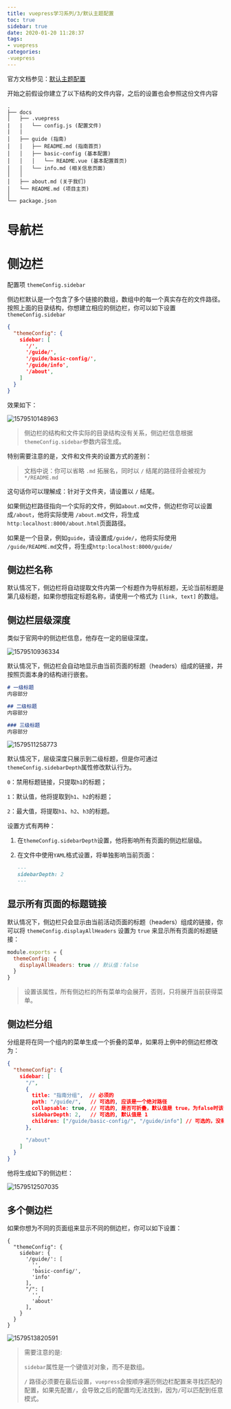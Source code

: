 ```yaml
---
title: vuepress学习系列/3/默认主题配置
toc: true
sidebar: true
date: 2020-01-20 11:28:37
tags:
- vuepress
categories:
-vuepress
---
```


官方文档参见：[默认主题配置](https://vuepress.vuejs.org/zh/theme/default-theme-config.html#首页)



开始之前假设你建立了以下结构的文件内容，之后的设置也会参照这份文件内容
```
.
├── docs
│   ├── .vuepress
|	|	└── config.js (配置文件)
|	|
│   ├── guide (指南)
│   │   ├── README.md (指南首页)
│   │   ├── basic-config (基本配置)
│   │   │   └── README.vue (基本配置首页)
│   │   └── info.md (相关信息页面)
│   │ 
│   ├── about.md (关于我们)
│   └── README.md (项目主页)
│ 
└── package.json

```


# 导航栏





# 侧边栏

配置项 `themeConfig.sidebar`

侧边栏默认是一个包含了多个链接的数组，数组中的每一个真实存在的文件路径。按照上面的目录结构，你想建立相应的侧边栏，你可以如下设置`themeConfig.sidebar`
```json
{
  "themeConfig": {
    sidebar: [
      '/',
      '/guide/',
      '/guide/basic-config/',
      '/guide/info',
      '/about',
    ]
  }
}
```

效果如下：

![1579510148963](vuepress-03-default-theme-config/1579510148963.png)

> 侧边栏的结构和文件实际的目录结构没有关系，侧边栏信息根据`themeConfig.sidebar`参数内容生成。

特别需要注意的是，文件和文件夹的设置方式的差别：

> 文档中说：你可以省略 `.md` 拓展名，同时以 `/` 结尾的路径将会被视为 `*/README.md`

这句话你可以理解成：针对于文件夹，请设置以 `/` 结尾。

如果侧边栏路径指向一个实际的文件，例如`about.md`文件，侧边栏你可以设置成`/about`，他将实际使用 `/about.md`文件，将生成`http:localhost:8000/about.html`页面路径。

如果是一个目录，例如`guide`，请设置成`/guide/`，他将实际使用 `/guide/README.md`文件，将生成`http:localhost:8000/guide/`



## 侧边栏名称

默认情况下，侧边栏将自动提取文件内第一个标题作为导航标题，无论当前标题是第几级标题，如果你想指定标题名称，请使用一个格式为 `[link, text]` 的数组。



## 侧边栏层级深度

类似于官网中的侧边栏信息，他存在一定的层级深度。

![1579510936334](vuepress-03-default-theme-config/1579510936334.png)

默认情况下，侧边栏会自动地显示由当前页面的标题（headers）组成的链接，并按照页面本身的结构进行嵌套。

```markdown
# 一级标题
内容部分

## 二级标题
内容部分

### 三级标题
内容部分

```

![1579511258773](vuepress-03-default-theme-config/1579511258773.png)

默认情况下，层级深度只展示到二级标题，但是你可通过`themeConfig.sidebarDepth`属性修改默认行为。

`0`：禁用标题链接，只提取`h1`的标题；

`1`：默认值，他将提取到`h1`、`h2`的标题；

`2`：最大值，将提取`h1`、`h2`、`h3`的标题。



设置方式有两种：

1. 在`themeConfig.sidebarDepth`设置，他将影响所有页面的侧边栏层级。

2. 在文件中使用`YAML`格式设置，将单独影响当前页面：

   ```markdown
   ---
   sidebarDepth: 2
   ---
   ```

## 显示所有页面的标题链接

默认情况下，侧边栏只会显示由当前活动页面的标题（headers）组成的链接，你可以将 `themeConfig.displayAllHeaders` 设置为 `true` 来显示所有页面的标题链接：

```js
module.exports = {
  themeConfig: {
    displayAllHeaders: true // 默认值：false
  }
}
```

> 设置该属性，所有侧边栏的所有菜单均会展开，否则，只将展开当前获得菜单。





## 侧边栏分组

分组是将在同一个组内的菜单生成一个折叠的菜单，如果将上例中的侧边栏修改为：

```json
{
  "themeConfig": {
    sidebar: [
      "/",
      {
        title: "指南分组",  // 必须的
        path: "/guide/",   // 可选的, 应该是一个绝对路径
        collapsable: true, // 可选的, 是否可折叠，默认值是 true，为false时该分组将永远都是展开状态
        sidebarDepth: 2,   // 可选的, 默认值是 1
        children: ["/guide/basic-config/", "/guide/info"] // 可选的，没有时将不会有折叠效果
      },

      "/about"
    ]
  }
}
```

他将生成如下的侧边栏：

![1579512507035](vuepress-03-default-theme-config/1579512507035.png)

## 多个侧边栏

如果你想为不同的页面组来显示不同的侧边栏，你可以如下设置：

```
{
  "themeConfig": {
    sidebar: {
      '/guide/': [
        '',
        'basic-config/',
        'info'
      ],
      "/": [
        '',
        'about'
      ],
    }
  }
}
```



![1579513820591](vuepress-03-default-theme-config/1579513820591.png)

>需要注意的是:
>
>`sidebar`属性是一个键值对对象，而不是数组。
>
>`/` 路径必须要在最后设置，`vuepress`会按顺序遍历侧边栏配置来寻找匹配的配置，如果先配置`/`，会导致之后的配置均无法找到，因为`/`可以匹配到任意模式。

